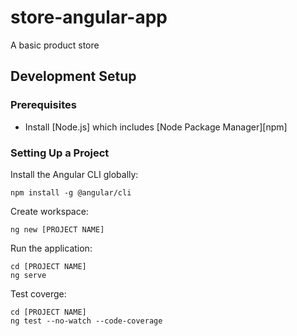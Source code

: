 # store-angular-app
A basic product store

## Development Setup

### Prerequisites

- Install [Node.js] which includes [Node Package Manager][npm]

### Setting Up a Project

Install the Angular CLI globally:

```
npm install -g @angular/cli
```

Create workspace:

```
ng new [PROJECT NAME]
```

Run the application:

```
cd [PROJECT NAME]
ng serve
```

Test coverge:

```
cd [PROJECT NAME]
ng test --no-watch --code-coverage
```